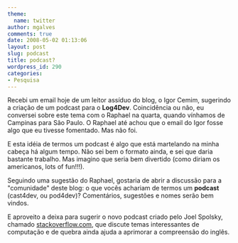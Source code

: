 ```yaml
---
theme:
  name: twitter
author: mgalves
comments: true
date: 2008-05-02 01:13:06
layout: post
slug: podcast
title: podcast?
wordpress_id: 290
categories:
- Pesquisa
---
```


Recebi um email hoje de um leitor assíduo do blog, o Igor Cemim, sugerindo a criação de um podcast para o **Log4Dev**. Coincidência ou não, eu conversei sobre este tema com o Raphael na quarta, quando vínhamos de Campinas para São Paulo. O Raphael até achou que o email do Igor fosse algo que eu tivesse fomentado. Mas não foi.

E esta idéia de termos um podcast é algo que está martelando na minha cabeça há algum tempo. Não sei bem o formato ainda, e sei que daria bastante trabalho. Mas imagino que seria bem divertido (como diriam os americanos, lots of fun!!!).

Seguindo uma sugestão do Raphael, gostaria de abrir a discussão para a "comunidade" deste blog: o que vocês achariam de termos um **podcast** (cast4dev, ou pod4dev)? Comentários, sugestões e nomes serão bem vindos.

E aproveito a deixa para sugerir o novo podcast criado pelo Joel Spolsky, chamado [stackoverflow.com](http://stackoverflow.com/), que discute temas interessantes de computação e de quebra ainda ajuda a aprimorar a compreensão do inglês.
